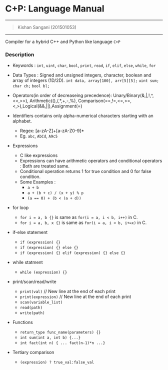 # C+P: Language Manual
___
> Kishan Sangani (201501053)
___

Compiler for a hybrid C++ and Python like language `C+P`

### Description
- Keywords : `int`, `uint`, `char`, `bool`, `print`, `read`, `if`, `elif`, `else`, `while`, `for`
- Data Types : Signed and unsigned integers, character, boolean and array of integers (1D/2D).
  `int data, array[100], arr[5][5];`
  `uint sum;`
  `char ch;`
  `bool bl;`

- Operators(in order of decreaseing precedence): Unary/Binary(&,|,!,^,<<,>>), Arithmetic((),/,*,+,-,%), Comparison(==,!=,<=,>=,<,>),Logical(&&,||),Assignment(=)

- Identifiers contains only alpha-numerical characters starting with an alphabet.
    - Regex: [a-zA-Z]+[a-zA-Z0-9]*
    - Eg. `abc`, `AbCd`, `A9c5`

- Expressions
  - C like expressions
  - Expressions can have arithmetic operators and conditional operators : Both are treated same.
  - Conditional operation returns 1 for true condition and 0 for false condition.
  - Some Examples :
    - `a + b`
    - `a + (b + c) / (x + y) % p`
    - `(a == 0) + (b < (a + d))`

- for loop
  - `for i = a, b {}` is same as `for(i = a, i < b, i++)` in C.
  - `for i = a, b, x {}` is same as `for(i = a, i < b, i+=x)` in C.

- if-else statement
  - `if (expression) {}`
  - `if (expression) {} else {}`
  - `if (expression) {} elif (expression) {} else {}`

- while statment
  - `while (expression) {}`

- print/scan/read/write
  - `print(val)`       // New line at the end of each print
  - `print(expression)`       // New line at the end of each print
  - `scan(variable_list)`
  - `read(path)`
  - `write(path)`

- Functions
    - `return_type func_name(parameters) {}`
    - `int sum(int a, int b) {...}`
    - `int fact(int n) { ... fact(n-1)*n ...}`

- Tertiary comparison
    - `(expression) ? true_val:false_val`
